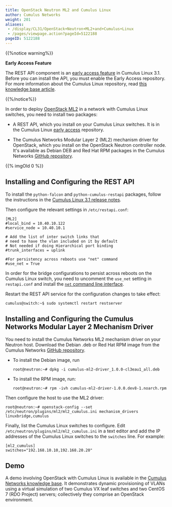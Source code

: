 ```yaml
---
title: OpenStack Neutron ML2 and Cumulus Linux
author: Cumulus Networks
weight: 201
aliases:
 - /display/CL31/OpenStack+Neutron+ML2+and+Cumulus+Linux
 - /pages/viewpage.action?pageId=5122188
pageID: 5122188
---
```

{{%notice warning%}}

**Early Access Feature**

The REST API component is an [early access
feature](https://support.cumulusnetworks.com/hc/en-us/articles/202933878)
in Cumulus Linux 3.1. Before you can install the API, you must enable
the Early Access repository. For more information about the Cumulus
Linux repository, read [this knowledge base
article](https://support.cumulusnetworks.com/hc/en-us/articles/217422127).

{{%/notice%}}

In order to deploy [OpenStack
ML2](https://wiki.openstack.org/wiki/Neutron/ML2) in a network with
Cumulus Linux switches, you need to install two packages:

  - A REST API, which you install on your Cumulus Linux switches. It is
    in the Cumulus Linux [early
    access](https://support.cumulusnetworks.com/hc/en-us/articles/202933878)
    repository.

  - The Cumulus Networks Modular Layer 2 (ML2) mechanism driver for
    OpenStack, which you install on the OpenStack Neutron controller
    node. It's available as Debian DEB and Red Hat RPM packages in the
    Cumulus Networks [GitHub
    repository](https://github.com/CumulusNetworks/cumulus-ml2/tree/master/images).

{{% imgOld 0 %}}

## Installing and Configuring the REST API</span>

To install the `python-falcon` and `python-cumulus-restapi` packages,
follow the instructions in the [Cumulus Linux 3.1 release
notes](https://support.cumulusnetworks.com/hc/en-us/articles/224473608#ea).

Then configure the relevant settings in `/etc/restapi.conf`:

    [ML2]
    #local_bind = 10.40.10.122
    #service_node = 10.40.10.1
     
    # Add the list of inter switch links that
    # need to have the vlan included on it by default
    # Not needed if doing Hierarchical port binding
    #trunk_interfaces = uplink 
     
    #For persistency across reboots use "net" command
    #use_net = True

In order for the bridge configurations to persist across reboots on the
Cumulus Linux switch, you need to uncomment the `use_net` setting in
`restapi.conf` and install the [`net` command line
interface](/version/cumulus-linux-31/Configuring-and-Managing-Network-Interfaces/Network-Command-Line-Utility).

Restart the REST API service for the configuration changes to take
effect:

    cumulus@switch:~$ sudo systemctl restart restserver

## Installing and Configuring the Cumulus Networks Modular Layer 2 Mechanism Driver</span>

You need to install the Cumulus Networks ML2 mechanism driver on your
Neutron host. Download the Debian .deb or Red Hat RPM image from the
Cumulus Networks [GitHub
repository](https://github.com/CumulusNetworks/cumulus-ml2/tree/master/images).

  - To install the Debian image, run
    
        root@neutron:~# dpkg -i cumulus-ml2-driver_1.0.0-cl3eau1_all.deb

  - To install the RPM image, run:
    
        root@neutron:~# rpm -ivh cumulus-ml2-driver-1.0.0.dev8-1.noarch.rpm

Then configure the host to use the ML2 driver:

    root@neutron:~# openstack-config --set /etc/neutron/plugins/ml2/ml2_cumulus.ini mechanism_drivers linuxbridge,cumulus

Finally, list the Cumulus Linux switches to configure. Edit
`/etc/neutron/plugins/ml2/ml2_cumulus.ini` in a text editor and add the
IP addresses of the Cumulus Linux switches to the `switches` line. For
example:

    [ml2_cumulus]
    switches="192.168.10.10,192.168.20.20"

## Demo</span>

A demo involving OpenStack with Cumulus Linux is available in the
[Cumulus Networks knowledge
base](https://support.cumulusnetworks.com/hc/en-us/articles/226174767).
It demonstrates dynamic provisioning of VLANs using a virtual simulation
of two Cumulus VX leaf switches and two CentOS 7 (RDO Project) servers;
collectively they comprise an OpenStack environment.

